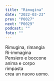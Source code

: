```yaml
---
title: "Rimugina"
date: "2022-03-23"
prev: "P0027"
next: "P0029"
podcast: ""
foto: ""
---
```


Rimugina, rimangia  
Ri-immagina  
Pensiero e boccone  
anima e corpo   
rimpasta  
crea un nuovo uomo.  
